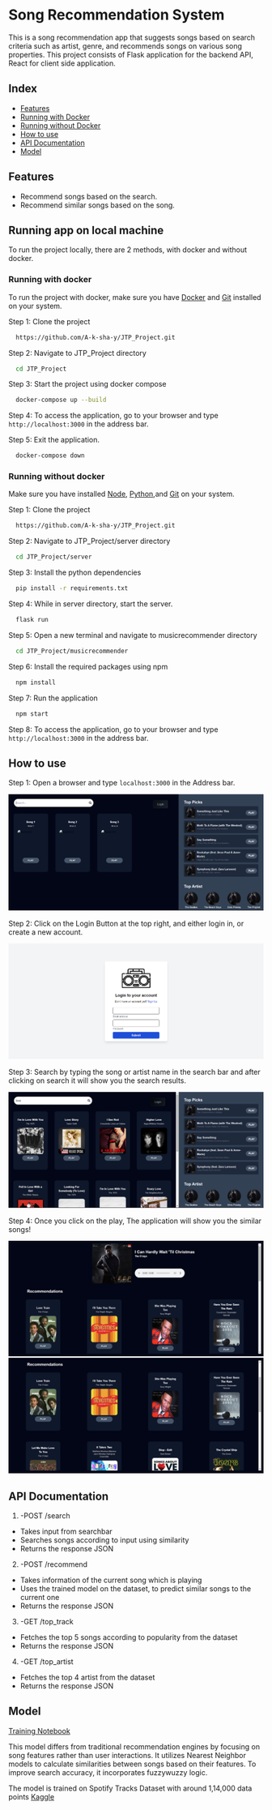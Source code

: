 
# Song Recommendation System

This is a song recommendation app that suggests songs based on search criteria such as artist, genre, and recommends songs on various song properties.
This project consists of Flask application for the backend API, React for client side application.

## Index

- [Features](#features)
- [Running with Docker](#running-with-docker)
- [Running without Docker](#running-without-docker)
- [How to use](#how-to-use)
- [API Documentation](#api-documentation)
- [Model](#model)

## Features

- Recommend songs based on the search.
- Recommend similar songs based on the song.

## Running app on local machine

To run the project locally, there are 2 methods, with docker and without docker.

### Running with docker

To run the project with docker, make sure you have [Docker](https://docs.docker.com/get-docker/) and [Git](https://git-scm.com/downloads) installed on your system. 

Step 1: Clone the project

```bash
  https://github.com/A-k-sha-y/JTP_Project.git
```

Step 2: Navigate to JTP_Project directory

```bash
  cd JTP_Project
```

Step 3: Start the project using docker compose

```bash
  docker-compose up --build
```

Step 4: To access the application, go to your browser and type `http://localhost:3000` in the address bar.

Step 5: Exit the application.

```bash
  docker-compose down
```

### Running without docker

Make sure you have installed [Node](https://nodejs.org/en/download), [Python](https://www.python.org/downloads/),and [Git](https://git-scm.com/downloads) on your system.

Step 1: Clone the project

```bash
  https://github.com/A-k-sha-y/JTP_Project.git
```

Step 2: Navigate to JTP_Project/server directory

```bash
  cd JTP_Project/server
```

Step 3: Install the python dependencies

```bash
  pip install -r requirements.txt
```

Step 4: While in server directory, start the server.

```bash
  flask run
```

Step 5: Open a new terminal and navigate to musicrecommender directory

```bash
  cd JTP_Project/musicrecommender
```

Step 6: Install the required packages using npm

```bash
  npm install
```

Step 7: Run the application

```bash
  npm start
```

Step 8: To access the application, go to your browser and type `http://localhost:3000` in the address bar.

## How to use

Step 1: Open a browser and type `localhost:3000` in the Address bar.

![Home](https://raw.githubusercontent.com/A-k-sha-y/JTP_Project/master/screenshots/Home.png)

Step 2: Click on the Login Button at the top right, and either login in, or create a new account.

![Login](https://raw.githubusercontent.com/A-k-sha-y/JTP_Project/master/screenshots/Login.png)

Step 3: Search by typing the song or artist name in the search bar and after clicking on search it will show you the search results.  

![SearchResult](https://raw.githubusercontent.com/A-k-sha-y/JTP_Project/master/screenshots/Searching.png)

Step 4: Once you click on the play, The application will show you the similar songs!

![Recommendation](https://raw.githubusercontent.com/A-k-sha-y/JTP_Project/master/screenshots/Recommendation.png)
![Recommendation](https://raw.githubusercontent.com/A-k-sha-y/JTP_Project/master/screenshots/Recommendation2.png)

## API Documentation

1. -POST /search
- Takes input from searchbar
- Searches songs according to input using similarity
- Returns the response JSON

2. -POST /recommend
- Takes information of the current song which is playing
- Uses the trained model on the dataset, to predict similar songs to the current one
- Returns the response JSON

3. -GET /top_track
- Fetches the top 5 songs according to popularity from the dataset
- Returns the response JSON

4. -GET /top_artist
- Fetches the top 4 artist from the dataset
- Returns the response JSON
  
## Model 
[Training Notebook](Model.ipynb)

This model differs from traditional recommendation engines by focusing on song features rather than user interactions. It utilizes Nearest Neighbor models to calculate similarities between songs based on their features. To improve search accuracy, it incorporates fuzzywuzzy logic.

The model is trained on Spotify Tracks Dataset with around 1,14,000 data points [Kaggle](https://www.kaggle.com/datasets/maharshipandya/-spotify-tracks-dataset)
